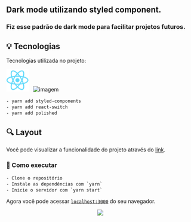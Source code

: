 ## Dark mode utilizando styled component.
### **Fiz esse padrão de dark mode para facilitar projetos futuros.**

## 💡 Tecnologias

Tecnologias utilizada no projeto:

<img src="https://raw.githubusercontent.com/devicons/devicon/master/icons/react/react-original.svg" width="60"> &nbsp;
<img src="https://avatars.githubusercontent.com/u/20658825?s=200&v=4" alt="imagem" width="70"> &nbsp;

```
- yarn add styled-components
- yarn add react-switch
- yarn add polished
```

## 🔍 Layout

Você pode visualizar a funcionalidade do projeto através do [link](https://vinidarkmode.netlify.app/).

### 🚀 Como executar
```
- Clone o repositório
- Instale as dependências com `yarn`
- Inicie o servidor com `yarn start`
```
  
Agora você pode acessar [`localhost:3000`](http://localhost:3000) do seu navegador. <br>

<p align="center">
<img src="https://i.imgur.com/c8bdZvh.gif">
